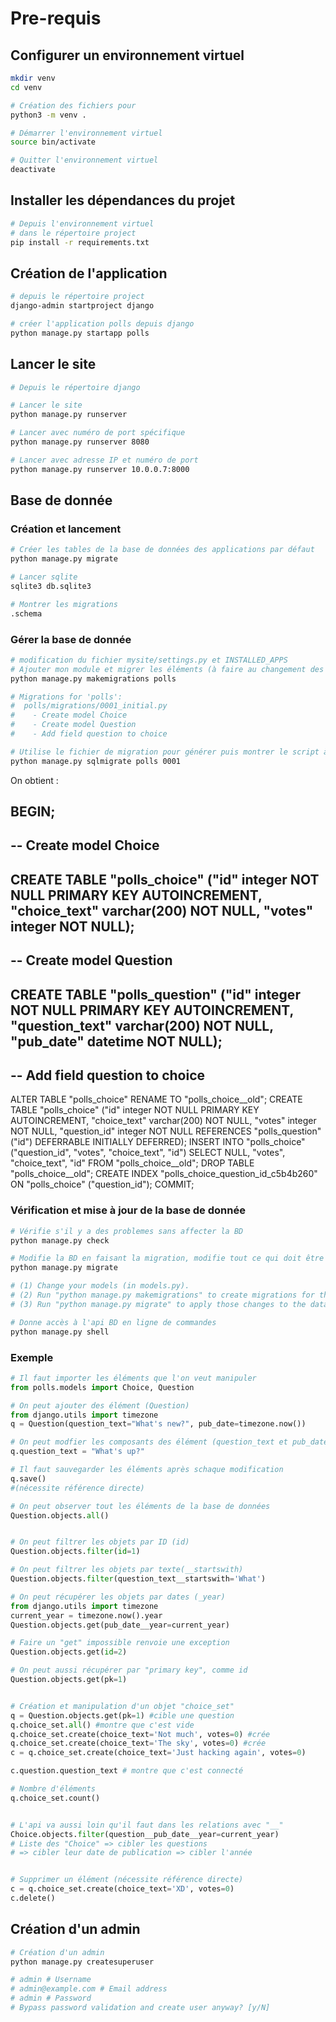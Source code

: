 # Pre-requis

## Configurer un environnement virtuel

```bash
mkdir venv
cd venv

# Création des fichiers pour
python3 -m venv .

# Démarrer l'environnement virtuel
source bin/activate

# Quitter l'environnement virtuel
deactivate
```

## Installer les dépendances du projet

```bash
# Depuis l'environnement virtuel
# dans le répertoire project
pip install -r requirements.txt
```

## Création de l'application

```bash
# depuis le répertoire project
django-admin startproject django

# créer l'application polls depuis django
python manage.py startapp polls
```


## Lancer le site

```bash
# Depuis le répertoire django

# Lancer le site
python manage.py runserver

# Lancer avec numéro de port spécifique
python manage.py runserver 8080

# Lancer avec adresse IP et numéro de port
python manage.py runserver 10.0.0.7:8000
```

## Base de donnée

### Création et lancement

```bash
# Créer les tables de la base de données des applications par défaut
python manage.py migrate

# Lancer sqlite
sqlite3 db.sqlite3

# Montrer les migrations
.schema
```

### Gérer la base de donnée

```bash
# modification du fichier mysite/settings.py et INSTALLED_APPS
# Ajouter mon module et migrer les éléments (à faire au changement des modeles)
python manage.py makemigrations polls

# Migrations for 'polls':
#  polls/migrations/0001_initial.py
#    - Create model Choice
#    - Create model Question
#    - Add field question to choice

# Utilise le fichier de migration pour générer puis montrer le script à exécuter
python manage.py sqlmigrate polls 0001

```

On obtient :

BEGIN;
--
-- Create model Choice
--
CREATE TABLE "polls_choice" ("id" integer NOT NULL PRIMARY KEY AUTOINCREMENT, "choice_text" varchar(200) NOT NULL, "votes" integer NOT NULL);
--
-- Create model Question
--
CREATE TABLE "polls_question" ("id" integer NOT NULL PRIMARY KEY AUTOINCREMENT, "question_text" varchar(200) NOT NULL, "pub_date" datetime NOT NULL);
--
-- Add field question to choice
--
ALTER TABLE "polls_choice" RENAME TO "polls_choice__old";
CREATE TABLE "polls_choice" ("id" integer NOT NULL PRIMARY KEY AUTOINCREMENT, "choice_text" varchar(200) NOT NULL, "votes" integer NOT NULL, "question_id" integer NOT NULL REFERENCES "polls_question" ("id") DEFERRABLE INITIALLY DEFERRED);
INSERT INTO "polls_choice" ("question_id", "votes", "choice_text", "id") SELECT NULL, "votes", "choice_text", "id" FROM "polls_choice__old";
DROP TABLE "polls_choice__old";
CREATE INDEX "polls_choice_question_id_c5b4b260" ON "polls_choice" ("question_id");
COMMIT;

### Vérification et mise à jour de la base de donnée

```bash
# Vérifie s'il y a des problemes sans affecter la BD
python manage.py check

# Modifie la BD en faisant la migration, modifie tout ce qui doit être mis à jour
python manage.py migrate

# (1) Change your models (in models.py).
# (2) Run "python manage.py makemigrations" to create migrations for those changes
# (3) Run "python manage.py migrate" to apply those changes to the database.

# Donne accès à l'api BD en ligne de commandes
python manage.py shell
```

### Exemple

```python
# Il faut importer les éléments que l'on veut manipuler
from polls.models import Choice, Question

# On peut ajouter des élément (Question)
from django.utils import timezone
q = Question(question_text="What's new?", pub_date=timezone.now())

# On peut modfier les composants des élément (question_text et pub_date)
q.question_text = "What's up?"

# Il faut sauvegarder les éléments après schaque modification
q.save()
#(nécessite référence directe)

# On peut observer tout les éléments de la base de données
Question.objects.all()


# On peut filtrer les objets par ID (id)
Question.objects.filter(id=1)

# On peut filtrer les objets par texte(__startswith)
Question.objects.filter(question_text__startswith='What')

# On peut récupérer les objets par dates (_year)
from django.utils import timezone
current_year = timezone.now().year
Question.objects.get(pub_date__year=current_year)

# Faire un "get" impossible renvoie une exception
Question.objects.get(id=2)

# On peut aussi récupérer par "primary key", comme id
Question.objects.get(pk=1)


# Création et manipulation d'un objet "choice_set"
q = Question.objects.get(pk=1) #cible une question
q.choice_set.all() #montre que c'est vide
q.choice_set.create(choice_text='Not much', votes=0) #crée
q.choice_set.create(choice_text='The sky', votes=0) #crée
c = q.choice_set.create(choice_text='Just hacking again', votes=0)

c.question.question_text # montre que c'est connecté

# Nombre d'éléments
q.choice_set.count()


# L'api va aussi loin qu'il faut dans les relations avec "__"
Choice.objects.filter(question__pub_date__year=current_year)
# Liste des "Choice" => cibler les questions
# => cibler leur date de publication => cibler l'année


# Supprimer un élément (nécessite référence directe)
c = q.choice_set.create(choice_text='XD', votes=0)
c.delete()
```

## Création d'un admin

```bash
# Création d'un admin
python manage.py createsuperuser

# admin # Username
# admin@example.com # Email address
# admin # Password
# Bypass password validation and create user anyway? [y/N]
```
